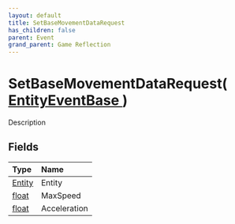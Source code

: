 ```yaml
---
layout: default
title: SetBaseMovementDataRequest
has_children: false
parent: Event
grand_parent: Game Reflection
---
```

# SetBaseMovementDataRequest( [ EntityEventBase ](/riftbreaker-wiki/docs/game-reflection/events/entity_event_base/) )
Description 

## Fields

| Type | Name |
|:----------|:--------------|
| [Entity](/riftbreaker-wiki/docs/game-reflection/classes/entity/) | Entity |
| [float](/riftbreaker-wiki/docs/game-reflection/components/float/) | MaxSpeed |
| [float](/riftbreaker-wiki/docs/game-reflection/components/float/) | Acceleration |

